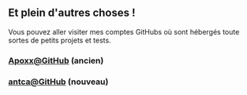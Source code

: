 ## Et plein d'autres choses !

Vous pouvez aller visiter mes comptes GitHubs où sont hébergés toute sortes de petits projets et tests.


### [Apoxx@GitHub](https://github.com/Apoxx) (ancien)

### [antca@GitHub](https://github.com/antca) (nouveau)
